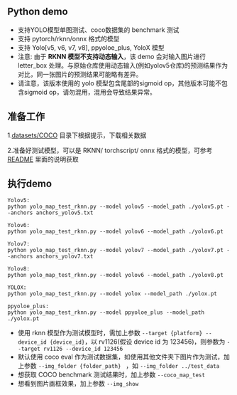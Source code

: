 ## Python demo

- 支持YOLO模型单图测试、coco数据集的 benchmark 测试
- 支持 pytorch/rknn/onnx 格式的模型
- 支持 Yolo[v5, v6, v7, v8], ppyoloe_plus, YoloX 模型
- 注意: 由于 **RKNN 模型不支持动态输入**，该 demo 会对输入图片进行 letter_box 处理。与原始仓库使用动态输入(例如yolov5仓库)的预测结果作为对比，同一张图片的预测结果可能略有差异。
- 请注意，该版本使用的 yolo 模型包含尾部的sigmoid op，其他版本可能不包含sigmoid op，请勿混用，混用会导致结果异常。



## 准备工作

1.[datasets/COCO](../../../../../datasets/COCO) 目录下根据提示，下载相关数据

2.准备好测试模型，可以是 RKNN/ torchscript/ onnx 格式的模型，可参考 [README](../README.md) 里面的说明获取



## 执行demo

```
Yolov5:
python yolo_map_test_rknn.py --model yolov5 --model_path ./yolov5.pt --anchors anchors_yolov5.txt

Yolov6:
python yolo_map_test_rknn.py --model yolov6 --model_path ./yolov6.pt

Yolov7:
python yolo_map_test_rknn.py --model yolov7 --model_path ./yolov7.pt --anchors anchors_yolov7.txt

Yolov8:
python yolo_map_test_rknn.py --model yolov6 --model_path ./yolov8.pt

YOLOX:
python yolo_map_test_rknn.py --model yolox --model_path ./yolox.pt

ppyoloe_plus:
python yolo_map_test_rknn.py --model ppyoloe_plus --model_path ./yolox.pt
```

- 使用 rknn 模型作为测试模型时，需加上参数 `--target {platform} --device_id {device_id}`，以 rv1126(假设 device id 为 123456)，则参数为  `--target rv1126 --device_id 123456`
- 默认使用 coco eval 作为测试数据集，如使用其他文件夹下图片作为测试，加上参数 `--img_folder {folder_path} ` ，如 `--img_folder ../test_data`
- 想获取 COCO benchmark 测试结果时，加上参数  `--coco_map_test`
- 想看到图片画框效果，加上参数 `--img_show`

